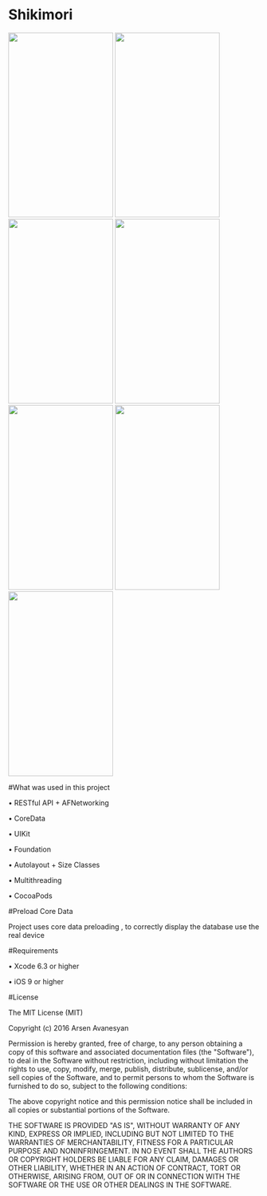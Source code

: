 # Shikimori

<img src="https://github.com/Vortexoid/Shikimori/blob/master/Screenshots/5.5-inch%20(iPhone%206%2B)%20-%20Screenshot%201.jpg" width="210" height="370" />
<img src="https://github.com/Vortexoid/Shikimori/blob/master/Screenshots/5.5-inch%20(iPhone%206%2B)%20-%20Screenshot%202.jpg" width="210" height="370" />
<img src="https://github.com/Vortexoid/Shikimori/blob/master/Screenshots/5.5-inch%20(iPhone%206%2B)%20-%20Screenshot%204.jpg" width="210" height="370" />
<img src="https://github.com/Vortexoid/Shikimori/blob/master/Screenshots/5.5-inch%20(iPhone%206%2B)%20-%20Screenshot%207.jpg" width="210" height="370" />
<img src="https://github.com/Vortexoid/Shikimori/blob/master/Screenshots/5.5-inch%20(iPhone%206%2B)%20-%20Screenshot%203.jpg" width="210" height="370" />
<img src="https://github.com/Vortexoid/Shikimori/blob/master/Screenshots/5.5-inch%20(iPhone%206%2B)%20-%20Screenshot%206.jpg" width="210" height="370" />
<img src="https://github.com/Vortexoid/Shikimori/blob/master/Screenshots/5.5-inch%20(iPhone%206%2B)%20-%20Screenshot%205.jpg" width="210" height="370" />

#What was used in this project

• RESTful API + AFNetworking

• CoreData

• UIKit

• Foundation

• Autolayout + Size Classes

• Multithreading 

• CocoaPods

#Preload Core Data

Project uses core data preloading , to correctly display the database use the real device

#Requirements

• Xcode 6.3 or higher 

• iOS 9 or higher

#License

The MIT License (MIT)

Copyright (c) 2016 Arsen Avanesyan

Permission is hereby granted, free of charge, to any person obtaining a copy of this software and associated documentation files (the "Software"), to deal in the Software without restriction, including without limitation the rights to use, copy, modify, merge, publish, distribute, sublicense, and/or sell copies of the Software, and to permit persons to whom the Software is furnished to do so, subject to the following conditions:

The above copyright notice and this permission notice shall be included in all copies or substantial portions of the Software.

THE SOFTWARE IS PROVIDED "AS IS", WITHOUT WARRANTY OF ANY KIND, EXPRESS OR IMPLIED, INCLUDING BUT NOT LIMITED TO THE WARRANTIES OF MERCHANTABILITY, FITNESS FOR A PARTICULAR PURPOSE AND NONINFRINGEMENT. IN NO EVENT SHALL THE AUTHORS OR COPYRIGHT HOLDERS BE LIABLE FOR ANY CLAIM, DAMAGES OR OTHER LIABILITY, WHETHER IN AN ACTION OF CONTRACT, TORT OR OTHERWISE, ARISING FROM, OUT OF OR IN CONNECTION WITH THE SOFTWARE OR THE USE OR OTHER DEALINGS IN THE SOFTWARE.

